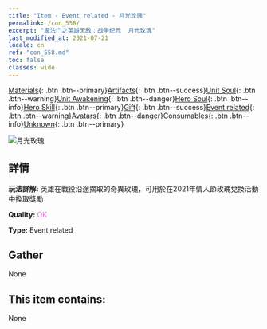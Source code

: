```yaml
---
title: "Item - Event related - 月光玫瑰"
permalink: /con_558/
excerpt: "魔法门之英雄无敌：战争纪元  月光玫瑰"
last_modified_at: 2021-07-21
locale: cn
ref: "con_558.md"
toc: false
classes: wide
---
```

 [Materials](/ItemsCN/){: .btn .btn--primary}[Artifacts](/ItemsCN/Artifacts/){: .btn .btn--success}[Unit Soul](/ItemsCN/UnitSoul/){: .btn .btn--warning}[Unit Awakening](/ItemsCN/UnitAwakening/){: .btn .btn--danger}[Hero Soul](/ItemsCN/HeroSoul/){: .btn .btn--info}[Hero Skill](/ItemsCN/HeroSkill/){: .btn .btn--primary}[Gift](/ItemsCN/Gift/){: .btn .btn--success}[Event related](/ItemsCN/Events/){: .btn .btn--warning}[Avatars](/ItemsCN/Avatars/){: .btn .btn--danger}[Consumables](/ItemsCN/Consumables/){: .btn .btn--info}[Unknown](/ItemsCN/Unknown/){: .btn .btn--primary}

 ![月光玫瑰](/images/t/i_3059.png)

## 詳情
 **玩法詳解:** 英雄在戰役沿途摘取的奇異玫瑰，可用於在2021年情人節玫瑰兌換活動中換取獎勵

 **Quality:** <span style="color: #DA70D6">OK</span>

 **Type:** Event related

## Gather

  None

## This item contains:

  None

